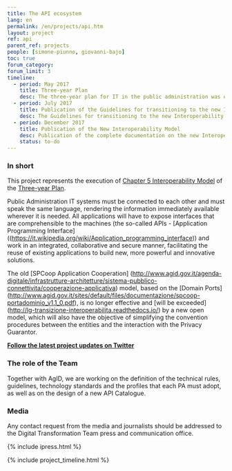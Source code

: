```yaml
---
title: The API ecosystem
lang: en
permalink: /en/projects/api.htm
layout: project
ref: api
parent_ref: projects
people: [simone-piunno, giovanni-bajo]
toc: true
forum_category:
forum_limit: 3
timeline: 
  - period: May 2017 
    title: Three-year Plan 
    desc: The three-year plan for IT in the public administration was endorsed by the Prime Minister.  The plan devotes an entire chapter to the Interoperability Model, in which it establishes certain basic principles and defines an action plan.
  - period: July 2017 
    title: Publication of the Guidelines for transitioning to the new Interoperability Model 
    desc: The Guidelines for transitioning to the new Interoperability Model have been published, providing certain preliminary instructions on the steps to be followed pending the issuance of the complete documentation.
  - period: December 2017 
    title: Publication of the New Interoperability Model 
    desc: Publication of the complete documentation on the new Interoperability Model.
    status: to-do
---
```


### In short 

This project represents the execution of [Chapter 5 Interoperability Model](https://pianotriennale-ict.readthedocs.io/it/latest/doc/05_modello-di-interoperabilita.html) of the [Three-year Plan](https://pianotriennale-ict.italia.it/).

Public Administration IT systems must be connected to each other and must speak the same language, rendering the information immediately available wherever it is needed. All applications will have to expose interfaces that are comprehensible to the machines (the so-called APIs - [Application Programming Interface] ((https://it.wikipedia.org/wiki/Application_programming_interface)) and work in an integrated, collaborative and secure manner, facilitating the reuse of existing applications to build new, more powerful and innovative solutions.  

The old [SPCoop Application Cooperation] (http://www.agid.gov.it/agenda-digitale/infrastrutture-architetture/sistema-pubblico-connettivita/cooperazione-applicativa) model, based on the [Domain Ports] (http://www.agid.gov.it/sites/default/files/documentazione/spcoop-portadominio_v1.1_0.pdf), is no longer effective and [will be exceeded] (http://lg-transizione-interoperabilita.readthedocs.io/) by a new open model, which will also have the objective of simplifying the convention procedures between the entities and the interaction with the Privacy Guarantor.

**[Follow the latest project updates on Twitter](https://twitter.com/search?f=tweets&vertical=default&q=api%20list%3AteamdigitaleIT%2Fteam-digitale)**

### The role of the Team 

Together with AgID, we are working on the definition of the technical rules, guidelines, technology standards and the profiles that each PA must adopt, as well as on the design of a new API Catalogue.


### Media 

Any contact request from the media and journalists should be addressed to the
Digital Transformation Team press and communication office. 


{% include ipress.html %}
<div id="content-ipress" data-key="01e87bed-f52e-4d6d-af32-c4ea59fd300a" data-lang="en" data-size="100" data-tag="7"></div>
<script type="text/javascript" src="/js/ipress.js"></script>

{% include project_timeline.html %} 